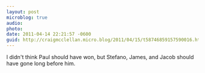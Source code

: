```yaml
---
layout: post
microblog: true
audio: 
photo: 
date: 2011-04-14 22:21:57 -0600
guid: http://craigmcclellan.micro.blog/2011/04/15/t58746859157590016.html
---
```

I didn't think Paul should have won, but Stefano, James, and Jacob should have gone long before him.
